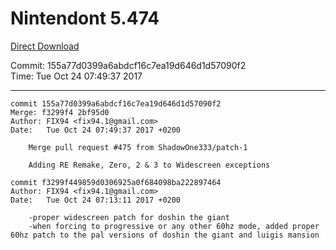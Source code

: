 # Nintendont 5.474
[Direct Download](./Nintendont.zip)

Commit: 155a77d0399a6abdcf16c7ea19d646d1d57090f2  
Time: Tue Oct 24 07:49:37 2017   

-----

```
commit 155a77d0399a6abdcf16c7ea19d646d1d57090f2
Merge: f3299f4 2bf95d0
Author: FIX94 <fix94.1@gmail.com>
Date:   Tue Oct 24 07:49:37 2017 +0200

    Merge pull request #475 from ShadowOne333/patch-1
    
    Adding RE Remake, Zero, 2 & 3 to Widescreen exceptions
```

```
commit f3299f449859d0306925a0f684098ba222897464
Author: FIX94 <fix94.1@gmail.com>
Date:   Tue Oct 24 07:13:11 2017 +0200

    -proper widescreen patch for doshin the giant
    -when forcing to progressive or any other 60hz mode, added proper 60hz patch to the pal versions of doshin the giant and luigis mansion
```

